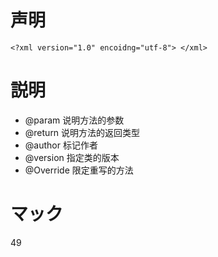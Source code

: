 # 声明

`<?xml version="1.0" encoidng="utf-8"> </xml>`

# 説明

* @param  说明方法的参数
* @return 说明方法的返回类型
* @author 标记作者
* @version 指定类的版本
* @Override 限定重写的方法

# マック

49